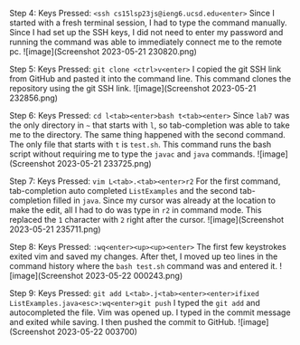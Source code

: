 Step 4:
Keys Pressed: `<ssh cs15lsp23js@ieng6.ucsd.edu<enter>`
Since I started with a fresh terminal session, I had to type the command manually. Since I had set up the SSH keys, I did not need to enter my password and running the command was able to immediately connect me to the remote pc.
![image](Screenshot 2023-05-21 230820.png)

Step 5:
Keys Pressed: `git clone <ctrl>v<enter>` 
I copied the git SSH link from GitHub and pasted it into the command line. This command clones the repository using the git SSH link.
![image](Screenshot 2023-05-21 232856.png)

Step 6:
Keys Pressed: `cd l<tab><enter>bash t<tab><enter>`
Since `lab7` was the only directory in `~` that starts with `l`, so tab-completion was able to take me to the directory. The same thing happened with the second command. The only file that starts with `t` is `test.sh`. This command runs the bash script without requiring me to type the `javac` and `java` commands.
![image](Screenshot 2023-05-21 233725.png)

Step 7:
Keys Pressed: `vim L<tab>.<tab><enter>r2`
For the first command, tab-completion auto completed `ListExamples` and the second tab-completion filled in `java`. Since my cursor was already at the location to make the edit, all I had to do was type in `r2` in command mode. This replaced the `1` character with `2` right after the cursor.
![image](Screenshot 2023-05-21 235711.png)

Step 8:
Keys Pressed: `:wq<enter><up><up><enter>`
The first few keystrokes exited vim and saved my changes. After thet, I moved up teo lines in the command history where the `bash test.sh` command was and entered it. 
![image](Screenshot 2023-05-22 000243.png)

Step 9:
Keys Pressed: `git add L<tab>.j<tab><enter><enter>ifixed ListExamples.java<esc>:wq<enter>git push`
I typed the `git add` and autocompleted the file. Vim was opened up. I typed in the commit message and exited while saving. I then pushed the commit to GitHub.
![image](Screenshot 2023-05-22 003700)


